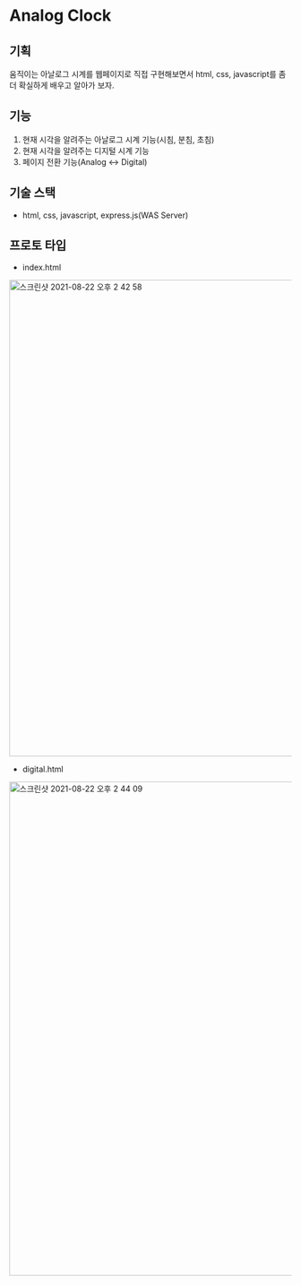 # Analog Clock

## 기획

움직이는 아날로그 시계를 웹페이지로 직접 구현해보면서 html, css, javascript를 좀 더 확실하게 배우고 알아가 보자.

## 기능

1. 현재 시각을 알려주는 아날로그 시계 기능(시침, 분침, 초침)
2. 현재 시각을 알려주는 디지털 시계 기능
3. 페이지 전환 기능(Analog <-> Digital)

## 기술 스택

- html, css, javascript, express.js(WAS Server)

## 프로토 타입

- index.html

<img width="851" alt="스크린샷 2021-08-22 오후 2 42 58" src="https://user-images.githubusercontent.com/78203399/130343900-76f33b41-221d-4df1-b966-fd2e16e5d29f.png">

- digital.html

<img width="882" alt="스크린샷 2021-08-22 오후 2 44 09" src="https://user-images.githubusercontent.com/78203399/130343945-1c2182d4-d40e-4537-a29b-e541869350fe.png">
